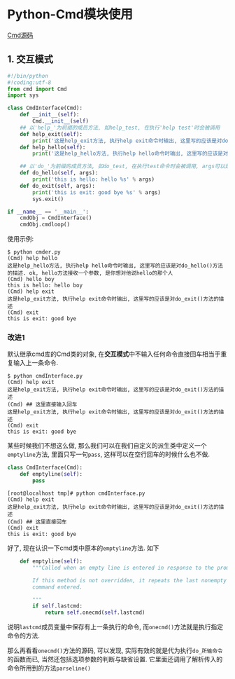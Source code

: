# Python-Cmd模块使用

[Cmd源码](https://hg.python.org/cpython/file/2.7/Lib/cmd.py)

## 1. 交互模式

```python
#!/bin/python
#!coding:utf-8
from cmd import Cmd
import sys

class CmdInterface(Cmd):
    def __init__(self):
        Cmd.__init__(self)
    ## 以'help_'为前缀的成员方法, 如help_test, 在执行'help test'时会被调用
    def help_exit(self):
        print('这是help_exit方法, 执行help exit命令时输出, 这里写的应该是对do_exit()方法的描述')
    def help_hello(self):
        print('这是help_hello方法, 执行help hello命令时输出, 这里写的应该是对do_hello()方法的描述. ok, hello方法接收一个参数, 是你想对他说hello的那个人')

    ## 以'do_'为前缀的成员方法, 如do_test, 在执行test命令时会被调用, args可以是多个, 名称随意
    def do_hello(self, args):
        print('this is hello: hello %s' % args)
    def do_exit(self, args):
        print('this is exit: good bye %s' % args)
        sys.exit()

if __name__ == '__main__':
    cmdObj = CmdInterface()
    cmdObj.cmdloop()
```

使用示例:

```
$ python cmder.py 
(Cmd) help hello
这是help_hello方法, 执行help hello命令时输出, 这里写的应该是对do_hello()方法的描述. ok, hello方法接收一个参数, 是你想对他说hello的那个人
(Cmd) hello boy  
this is hello: hello boy
(Cmd) help exit
这是help_exit方法, 执行help exit命令时输出, 这里写的应该是对do_exit()方法的描述
(Cmd) exit
this is exit: good bye 
```

### 改进1 

默认继承cmd库的Cmd类的对象, 在**交互模式**中不输入任何命令直接回车相当于重复输入上一条命令.

```
$ python cmdInterface.py 
(Cmd) help exit
这是help_exit方法, 执行help exit命令时输出, 这里写的应该是对do_exit()方法的描述
(Cmd) ## 这里直接输入回车
这是help_exit方法, 执行help exit命令时输出, 这里写的应该是对do_exit()方法的描述
(Cmd) exit
this is exit: good bye 
```

某些时候我们不想这么做, 那么我们可以在我们自定义的派生类中定义一个`emptyline`方法, 里面只写一句`pass`, 这样可以在空行回车的时候什么也不做.

```python
class CmdInterface(Cmd):
    def emptyline(self):
        pass
```

```
[root@localhost tmp]# python cmdInterface.py 
(Cmd) help exit
这是help_exit方法, 执行help exit命令时输出, 这里写的应该是对do_exit()方法的描述
(Cmd) ## 这里直接回车
(Cmd) exit
this is exit: good bye
```

好了, 现在认识一下cmd类中原本的`emptyline`方法. 如下

```python
    def emptyline(self):
        """Called when an empty line is entered in response to the prompt.

        If this method is not overridden, it repeats the last nonempty
        command entered.

        """
        if self.lastcmd:
            return self.onecmd(self.lastcmd)
```

说明`lastcmd`成员变量中保存有上一条执行的命令, 而`onecmd()`方法就是执行指定命令的方法.

那么再看看`onecmd()`方法的源码, 可以发现, 实际有效的就是代为执行`do_所输命令`的函数而已, 当然还包括选项参数的判断与缺省设置. 它里面还调用了解析传入的命令所用到的方法`parseline()`
